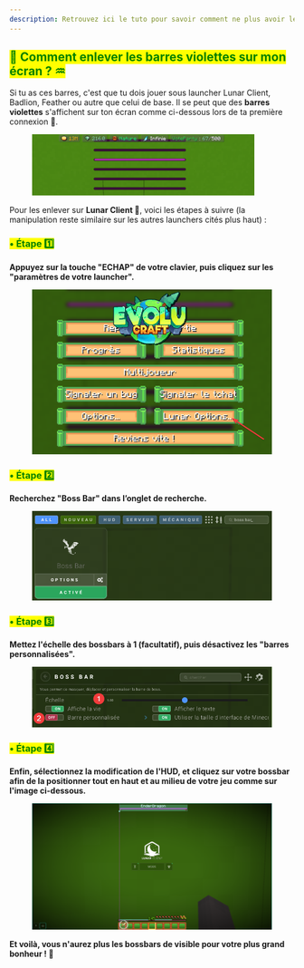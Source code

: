 ```yaml
---
description: Retrouvez ici le tuto pour savoir comment ne plus avoir les barre violette sur votre écran.
---
```


## <mark style="color:green;">💠 Comment enlever les barres violettes sur mon écran ? ♒</mark>

Si tu as ces barres, c'est que tu dois jouer sous launcher Lunar Client, Badlion, Feather ou autre que celui de base. Il se peut que des **barres violettes** s'affichent sur ton écran comme ci-dessous lors de ta première connexion 🤨.  
<figure><img src="../.gitbook/assets/Tuto_Et_Astuce/Pb-Bossbar/BarreViolette.png" alt=""></figure>

Pour les enlever sur **Lunar Client 🌙**, voici les étapes à suivre (la manipulation reste similaire sur les autres launchers cités plus haut) :

### <mark style="color:green;">• Étape 1️⃣</mark>
**Appuyez sur la touche "ECHAP" de votre clavier, puis cliquez sur les "paramètres de votre launcher".** 
<figure><img src="../.gitbook/assets/Tuto_Et_Astuce/Pb-Bossbar/LunarOption.png" alt="" width="600"></figure>

### <mark style="color:green;">• Étape 2️⃣</mark>
**Recherchez "Boss Bar" dans l’onglet de recherche.**
<figure><img src="../.gitbook/assets/Tuto_Et_Astuce/Pb-Bossbar/SelectBossBar.png" alt="" width="600"></figure>

### <mark style="color:green;">• Étape 3️⃣</mark>
**Mettez l'échelle des bossbars à 1 (facultatif), puis désactivez les "barres personnalisées".**
<figure><img src="../.gitbook/assets/Tuto_Et_Astuce/Pb-Bossbar/ScaleEtDesac.png" alt="" width="600"></figure>

### <mark style="color:green;">• Étape 4️⃣</mark>
**Enfin, sélectionnez la modification de l'HUD, et cliquez sur votre bossbar afin de la positionner __tout en haut et au milieu de votre jeu__ comme sur l'image ci-dessous.**
<figure><img src="../.gitbook/assets/Tuto_Et_Astuce/Pb-Bossbar/BarrePlacement.png" alt="" width="600"></figure>

**Et voilà, vous n'aurez plus les bossbars de visible pour votre plus grand bonheur ! 🥳**
